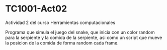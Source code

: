 # TC1001-Act02

Actividad 2 del curso Herramientas computacionales

Programa que simula el juego del snake, que inicia con un color random para la serpiente y la comida de la serpiente, asi como un script que mueve la posicion de la comida de forma random cada frame.
